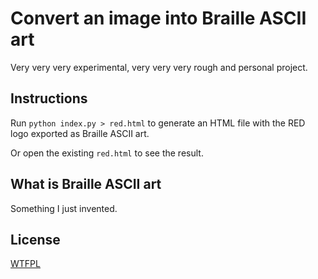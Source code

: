 Convert an image into Braille ASCII art
=======================================

Very very very experimental, very very very rough and personal project.

Instructions
------------

Run `python index.py > red.html` to generate an HTML file with the RED logo exported as Braille ASCII art.

Or open the existing `red.html` to see the result.

What is Braille ASCII art
-------------------------

Something I just invented.  

License
-------

[WTFPL](http://sam.zoy.org/wtfpl/)